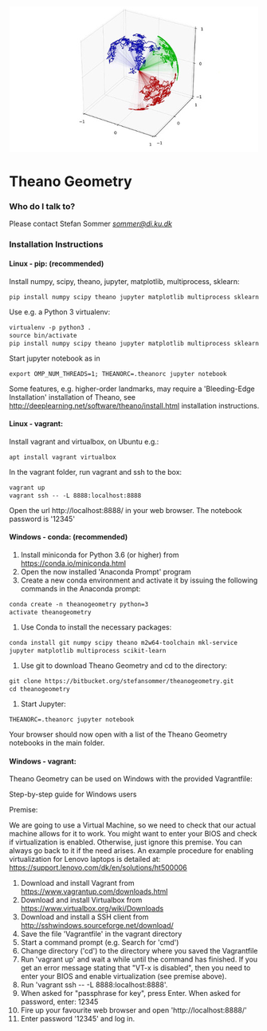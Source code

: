 ![](logo/stocso31s.jpg)

# Theano Geometry #

### Who do I talk to? ###

Please contact Stefan Sommer *sommer@di.ku.dk*

### Installation Instructions ###

#### Linux - pip: (recommended)
Install numpy, scipy, theano, jupyter, matplotlib, multiprocess, sklearn:
```
pip install numpy scipy theano jupyter matplotlib multiprocess sklearn
```
Use e.g. a Python 3 virtualenv:
```
virtualenv -p python3 .
source bin/activate
pip install numpy scipy theano jupyter matplotlib multiprocess sklearn
```
Start jupyter notebook as in
```
export OMP_NUM_THREADS=1; THEANORC=.theanorc jupyter notebook
```

Some features, e.g. higher-order landmarks, may require a 'Bleeding-Edge Installation' installation of Theano, see http://deeplearning.net/software/theano/install.html installation instructions.

#### Linux - vagrant:
Install vagrant and virtualbox, on Ubuntu e.g.:
```
apt install vagrant virtualbox
```
In the vagrant folder, run vagrant and ssh to the box:
```
vagrant up
vagrant ssh -- -L 8888:localhost:8888
```
Open the url http://localhost:8888/ in your web browser. The notebook password is '12345'

#### Windows - conda: (recommended)
1. Install miniconda for Python 3.6 (or higher) from https://conda.io/miniconda.html
1. Open the now installed 'Anaconda Prompt' program
1. Create a new conda environment and activate it by issuing the following commands in the Anaconda prompt:
```
conda create -n theanogeometry python=3
activate theanogeometry
```
1. Use Conda to install the necessary packages:
```
conda install git numpy scipy theano m2w64-toolchain mkl-service jupyter matplotlib multiprocess scikit-learn
```
1. Use git to download Theano Geometry and cd to the directory:
```
git clone https://bitbucket.org/stefansommer/theanogeometry.git
cd theanogeometry
```
1. Start Jupyter:
```
THEANORC=.theanorc jupyter notebook
```
Your browser should now open with a list of the Theano Geometry notebooks in the main folder.

#### Windows - vagrant:
Theano Geometry can be used on Windows with the provided Vagrantfile:

Step-by-step guide for Windows users

Premise:

We are going to use a Virtual Machine, so we need to check that our actual machine allows for it to work. You might want to enter your BIOS and check if virtualization is enabled. Otherwise, just ignore this premise. You can always go back to it if the need arises.
An example procedure for enabling virtualization for Lenovo laptops is detailed at: https://support.lenovo.com/dk/en/solutions/ht500006

1. Download and install Vagrant from https://www.vagrantup.com/downloads.html		
1. Download and install Virtualbox from https://www.virtualbox.org/wiki/Downloads
1. Download and install a SSH client from http://sshwindows.sourceforge.net/download/		
1. Save the file 'Vagrantfile' in the vagrant directory
1. Start a command prompt (e.g. Search for 'cmd')						
1. Change directory ('cd') to the directory where you saved the Vagrantfile						
1. Run 'vagrant up' and wait a while until the command has finished. If you get an error message stating that "VT-x is disabled", then you need to enter your BIOS and enable virtualization (see premise above).
1. Run 'vagrant ssh -- -L 8888:localhost:8888'. 
1. When asked for "passphrase for key", press Enter. When asked for password, enter: 12345
1. Fire up your favourite web browser and open 'http://localhost:8888/'
1. Enter password '12345' and log in.
